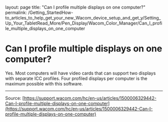 layout: page
title: "Can I profile multiple displays on one computer?"
permalink: /Getting_StartedHow-to_articles_to_help_get_your_new_Wacom_device_setup_and_get_y/Setting_Up_Your_TabletRead_More/Pen_Display/Wacom_Color_Manager/Can_I_profile_multiple_displays_on_one_computer

# Can I profile multiple displays on one computer?

Yes. Most computers will have video cards that can support two displays with separate ICC profiles. Four profiled displays per computer is the maximum possible with this software.

---
Source: [https://support.wacom.com/hc/en-us/articles/1500006329442-Can-I-profile-multiple-displays-on-one-computer](https://support.wacom.com/hc/en-us/articles/1500006329442-Can-I-profile-multiple-displays-on-one-computer)
